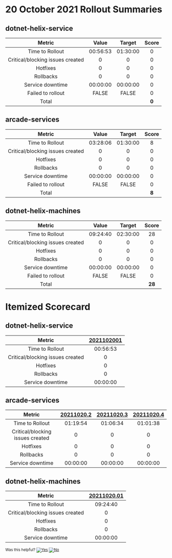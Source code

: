 # 20 October 2021 Rollout Summaries

## dotnet-helix-service

|              Metric              |   Value  |  Target  |   Score   |
|:--------------------------------:|:--------:|:--------:|:---------:|
| Time to Rollout                  | 00:56:53 | 01:30:00 |     0     |
| Critical/blocking issues created |     0    |    0     |     0     |
| Hotfixes                         |     0    |    0     |     0     |
| Rollbacks                        |     0    |    0     |     0     |
| Service downtime                 | 00:00:00 | 00:00:00 |     0     |
| Failed to rollout                |   FALSE  |   FALSE  |     0     |
| Total                            |          |          |   **0**   |


## arcade-services

|              Metric              |   Value  |  Target  |   Score   |
|:--------------------------------:|:--------:|:--------:|:---------:|
| Time to Rollout                  | 03:28:06 | 01:30:00 |     8     |
| Critical/blocking issues created |     0    |    0     |     0     |
| Hotfixes                         |     0    |    0     |     0     |
| Rollbacks                        |     0    |    0     |     0     |
| Service downtime                 | 00:00:00 | 00:00:00 |     0     |
| Failed to rollout                |   FALSE  |   FALSE  |     0     |
| Total                            |          |          |   **8**   |


## dotnet-helix-machines

|              Metric              |   Value  |  Target  |   Score   |
|:--------------------------------:|:--------:|:--------:|:---------:|
| Time to Rollout                  | 09:24:40 | 02:30:00 |     28     |
| Critical/blocking issues created |     0    |    0     |     0     |
| Hotfixes                         |     0    |    0     |     0     |
| Rollbacks                        |     0    |    0     |     0     |
| Service downtime                 | 00:00:00 | 00:00:00 |     0     |
| Failed to rollout                |   FALSE  |   FALSE  |     0     |
| Total                            |          |          |   **28**   |


# Itemized Scorecard

## dotnet-helix-service

| Metric | [2021102001](https://dev.azure.com/dnceng/7ea9116e-9fac-403d-b258-b31fcf1bb293/_build/results?buildId=1432554) |
|:-----:|:-----:|
| Time to Rollout | 00:56:53 |
| Critical/blocking issues created | 0 |
| Hotfixes | 0 |
| Rollbacks | 0 |
| Service downtime | 00:00:00 |


## arcade-services

| Metric | [20211020.2](https://dev.azure.com/dnceng/7ea9116e-9fac-403d-b258-b31fcf1bb293/_build/results?buildId=1432555) | [20211020.3](https://dev.azure.com/dnceng/7ea9116e-9fac-403d-b258-b31fcf1bb293/_build/results?buildId=1432715) | [20211020.4](https://dev.azure.com/dnceng/7ea9116e-9fac-403d-b258-b31fcf1bb293/_build/results?buildId=1432940) |
|:-----:|:-----:|:-----:|:-----:|
| Time to Rollout | 01:19:54 | 01:06:34 | 01:01:38 |
| Critical/blocking issues created | 0 | 0 | 0 |
| Hotfixes | 0 | 0 | 0 |
| Rollbacks | 0 | 0 | 0 |
| Service downtime | 00:00:00 | 00:00:00 | 00:00:00 |


## dotnet-helix-machines

| Metric | [20211020.01](https://dev.azure.com/dnceng/7ea9116e-9fac-403d-b258-b31fcf1bb293/_build/results?buildId=1431853) |
|:-----:|:-----:|
| Time to Rollout | 09:24:40 |
| Critical/blocking issues created | 0 |
| Hotfixes | 0 |
| Rollbacks | 0 |
| Service downtime | 00:00:00 |



<!-- Begin Generated Content: Doc Feedback -->
<sub>Was this helpful? [![Yes](https://helix.dot.net/f/ip/5?p=Documentation%5CTeamProcess%5CRollout-Scorecards%5CScorecard_2021-10-20.md)](https://helix.dot.net/f/p/5?p=Documentation%5CTeamProcess%5CRollout-Scorecards%5CScorecard_2021-10-20.md) [![No](https://helix.dot.net/f/in)](https://helix.dot.net/f/n/5?p=Documentation%5CTeamProcess%5CRollout-Scorecards%5CScorecard_2021-10-20.md)</sub>
<!-- End Generated Content-->
